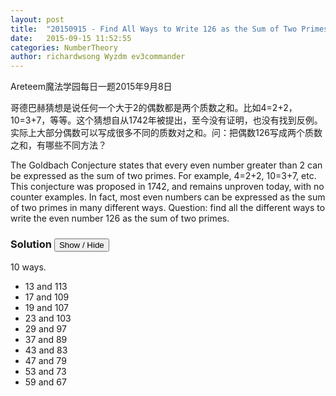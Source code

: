 ```yaml
---
layout: post
title:  "20150915 - Find All Ways to Write 126 as the Sum of Two Primes.  **"
date:   2015-09-15 11:52:55
categories: NumberTheory
author: richardwsong Wyzdm ev3commander
---
```


Areteem魔法学园每日一题2015年9月8日
<br>
<problem>
<p>	哥德巴赫猜想是说任何一个大于2的偶数都是两个质数之和。比如4=2+2，10=3+7，等等。这个猜想自从1742年被提出，至今没有证明，也没有找到反例。实际上大部分偶数可以写成很多不同的质数对之和。问：把偶数126写成两个质数之和，有哪些不同方法？
</P>
<p>
The Goldbach Conjecture states that every even number greater than 2 can be expressed as the sum of two primes. For example, 4=2+2, 10=3+7, etc. This conjecture was proposed in 1742, and remains unproven today, with no counter examples. In fact, most even numbers can be expressed as the sum of two primes in many different ways. Question: find all the different ways to write the even number 126 as the sum of two primes.
</p>
</problem>



### Solution <button>Show / Hide</button>


<solution>
10 ways. 
<ul>
<li> 13 and 113</li>
<li> 17 and 109</li>
<li> 19 and 107</li>
<li> 23 and 103</li>
<li> 29 and 97</li>
<li> 37 and 89</li>
<li> 43 and 83</li>
<li> 47 and 79</li>
<li> 53 and 73</li>
<li> 59 and 67</li>
</ul>

</solution>
